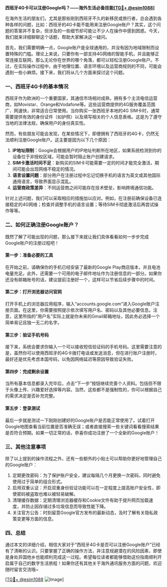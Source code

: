 **西班牙4G卡可以注册Google吗？——海外生活必备技能[[TG💪+ @esim1088](https://t.me/s/esim1088)]**

在海外生活的朋友们，尤其是那些刚到西班牙不久的新移民或旅行者，总会遇到各种各样的问题，比如：西班牙的4G卡能不能用来注册Google账户？其实，这个问题的答案并不复杂，但涉及的一些细节却可能让不少人在操作中感到困惑。今天，我们就来详细聊聊这个话题，帮助大家解决这一疑问。

首先，我们需要明确一点，Google账户是全球通用的，并没有因为地域限制而设置特殊的门槛。理论上来说，只要你有一部支持4G网络的智能手机，并且能够正常连接互联网，那么无论你在世界的哪个角落，都可以轻松注册Google账户。不过，在实际操作过程中，由于地理位置、语言环境以及运营商规则的不同，可能会遇到一些小麻烦。接下来，我们将从几个方面来探讨这个问题。

### 一、西班牙4G卡的基本情况

西班牙作为欧洲的一个重要国家，其通信市场相对成熟，拥有多个主流电信运营商，如Movistar、Orange和Vodafone等。这些运营商提供的4G服务覆盖范围广、网速快，非常适合日常使用。当你购买一张西班牙本地的4G SIM卡时，通常需要提供有效的身份证件（如护照）以及填写相关的个人信息表格。这是为了遵守当地的法律法规，确保用户的身份真实性。

然而，有些朋友可能会发现，在某些情况下，即便拥有了西班牙的4G卡，仍然无法顺利注册Google账户。这主要是因为以下几个原因：

1. **IP地址限制**：Google会根据用户的IP地址判断所在地区，如果系统检测到你的设备位于非授权区域，可能会暂时阻止账户创建请求。
2. **SIM卡激活时间不足**：新购买的SIM卡可能需要一定的时间才能完全激活，期间可能会出现网络不稳定的情况。
3. **语言设置问题**：部分用户在注册过程中忘记切换手机的语言为英文或其他国际通用语言，导致界面显示混乱。
4. **运营商政策差异**：不同运营商之间可能存在技术壁垒，影响跨境通信功能。

针对上述问题，我们可以采取相应的措施加以应对。例如，在注册前确保设备已连接稳定的4G网络；检查并调整手机的语言设置；等待SIM卡彻底激活后再尝试操作等等。

### 二、如何正确注册Google账户？

既然了解了可能出现的问题，那么接下来就让我们具体看看如何一步步完成Google账户的注册过程吧！

#### 第一步：准备必要的工具
在开始之前，请确保你的手机已经安装了最新的Google Play商店版本，并且电池电量充足。此外，还需要一个可用的电子邮件地址作为注册信息的一部分。如果你还没有邮箱账号的话，建议提前注册好一个，这样可以节省后续步骤中的时间。

#### 第二步：打开浏览器访问官网
打开手机上的浏览器应用程序，输入“accounts.google.com”进入Google账户注册页面。在这里，你需要按照提示依次填写用户名、密码以及其他必要信息。注意，这里所指的“用户名”实际上就是你未来的Gmail邮箱地址，因此务必选择一个简单易记且独一无二的名字。

#### 第三步：验证手机号码
接下来，系统会要求你输入一个可以接收短信验证码的手机号码。这里需要注意的是，虽然你可以使用西班牙的4G卡拨打电话或发送消息，但在进行账户注册时，最好还是优先考虑本国号码，以免因网络延迟等原因导致验证失败。

#### 第四步：完成剩余设置
当所有基本信息都录入完毕后，点击“下一步”按钮继续完善个人资料。包括但不限于头像上传、兴趣爱好选择等内容。当然，这些都不是强制性的，你可以根据自己的需求决定是否补充完整。

#### 第五步：登录测试
最后一步就是测试一下刚刚创建好的Google账户是否能正常使用了。试着打开Google地图查看当前位置是否准确无误；或者直接搜索一些关键词看看搜索结果是否符合预期。如果一切正常的话，恭喜你成功注册了一个全新的Google账户！

### 三、其他注意事项

除了以上提到的操作流程之外，还有一些额外的小贴士可以帮助你更好地管理自己的Google账户：

1. 定期更改密码：为了保护账户安全，建议每隔几个月更换一次密码，同时避免使用过于简单的组合形式。
2. 启用双重认证：开启双重身份验证功能可以在一定程度上提高账户安全性，即使密码被盗取也难以被轻易破解。
3. 清理缓存数据：定期清理浏览器缓存和Cookie文件有助于提升网页加载速度，并防止因存储过多垃圾信息而导致性能下降。
4. 关注官方公告：时刻留意Google官方发布的最新动态，及时了解有关隐私政策变更等方面的信息。

### 四、总结

通过本文的详细介绍，相信大家对于“西班牙4G卡是否可以注册Google账户”已经有了清晰的认识。只要掌握了正确的操作方法，并注意规避潜在的风险因素，即使是身处异国他乡也能顺利完成这一过程。希望每位读者都能够借助这份指南顺利开启属于自己的数字生活旅程！如果你还有其他关于海外通讯服务方面的问题，欢迎随时留言交流哦~

[[TG💪+ @esim1088](https://t.me/s/esim1088) ![Image](https://i.postimg.cc/4NQfJmqS/Snipaste-2025-05-13-00-14-12.png)]